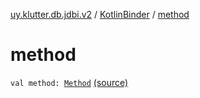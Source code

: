 [uy.klutter.db.jdbi.v2](../index.md) / [KotlinBinder](index.md) / [method](.)


# method
<code>val method: [Method](http://docs.oracle.com/javase/6/docs/api/java/lang/reflect/Method.html)</code> [(source)](https://github.com/kohesive/klutter/blob/master/db-jdbi-v2-jdk6/src/main/kotlin/uy/klutter/db/jdbi/v2/KotlinBinder.kt#L18)<br/>

